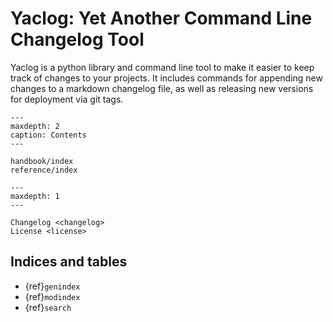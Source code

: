# Yaclog: Yet Another Command Line Changelog Tool

Yaclog is a python library and command line tool to make it easier to keep track of changes to your projects.
It includes commands for appending new changes to a markdown changelog file, as well as releasing new versions
for deployment via git tags.

```{toctree}
---
maxdepth: 2
caption: Contents
---

handbook/index
reference/index
```

```{toctree}
---
maxdepth: 1
---

Changelog <changelog>
License <license>
```

## Indices and tables

* {ref}`genindex`
* {ref}`modindex`
* {ref}`search`
